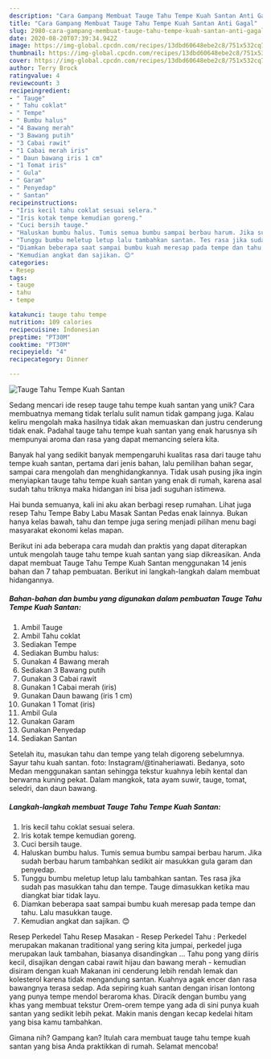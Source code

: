```yaml
---
description: "Cara Gampang Membuat Tauge Tahu Tempe Kuah Santan Anti Gagal"
title: "Cara Gampang Membuat Tauge Tahu Tempe Kuah Santan Anti Gagal"
slug: 2980-cara-gampang-membuat-tauge-tahu-tempe-kuah-santan-anti-gagal
date: 2020-08-20T07:39:34.942Z
image: https://img-global.cpcdn.com/recipes/13dbd60648ebe2c8/751x532cq70/tauge-tahu-tempe-kuah-santan-foto-resep-utama.jpg
thumbnail: https://img-global.cpcdn.com/recipes/13dbd60648ebe2c8/751x532cq70/tauge-tahu-tempe-kuah-santan-foto-resep-utama.jpg
cover: https://img-global.cpcdn.com/recipes/13dbd60648ebe2c8/751x532cq70/tauge-tahu-tempe-kuah-santan-foto-resep-utama.jpg
author: Terry Brock
ratingvalue: 4
reviewcount: 3
recipeingredient:
- " Tauge"
- " Tahu coklat"
- " Tempe"
- " Bumbu halus"
- "4 Bawang merah"
- "3 Bawang putih"
- "3 Cabai rawit"
- "1 Cabai merah iris"
- " Daun bawang iris 1 cm"
- "1 Tomat iris"
- " Gula"
- " Garam"
- " Penyedap"
- " Santan"
recipeinstructions:
- "Iris kecil tahu coklat sesuai selera."
- "Iris kotak tempe kemudian goreng."
- "Cuci bersih tauge."
- "Haluskan bumbu halus. Tumis semua bumbu sampai berbau harum. Jika sudah berbau harum tambahkan sedikit air masukkan gula garam dan penyedap."
- "Tunggu bumbu meletup letup lalu tambahkan santan. Tes rasa jika sudah pas masukkan tahu dan tempe. Tauge dimasukkan ketika mau diangkat biar tidak layu."
- "Diamkan beberapa saat sampai bumbu kuah meresap pada tempe dan tahu. Lalu masukkan tauge."
- "Kemudian angkat dan sajikan. 😊"
categories:
- Resep
tags:
- tauge
- tahu
- tempe

katakunci: tauge tahu tempe 
nutrition: 109 calories
recipecuisine: Indonesian
preptime: "PT30M"
cooktime: "PT30M"
recipeyield: "4"
recipecategory: Dinner

---
```



![Tauge Tahu Tempe Kuah Santan](https://img-global.cpcdn.com/recipes/13dbd60648ebe2c8/751x532cq70/tauge-tahu-tempe-kuah-santan-foto-resep-utama.jpg)

Sedang mencari ide resep tauge tahu tempe kuah santan yang unik? Cara membuatnya memang tidak terlalu sulit namun tidak gampang juga. Kalau keliru mengolah maka hasilnya tidak akan memuaskan dan justru cenderung tidak enak. Padahal tauge tahu tempe kuah santan yang enak harusnya sih mempunyai aroma dan rasa yang dapat memancing selera kita.

Banyak hal yang sedikit banyak mempengaruhi kualitas rasa dari tauge tahu tempe kuah santan, pertama dari jenis bahan, lalu pemilihan bahan segar, sampai cara mengolah dan menghidangkannya. Tidak usah pusing jika ingin menyiapkan tauge tahu tempe kuah santan yang enak di rumah, karena asal sudah tahu triknya maka hidangan ini bisa jadi suguhan istimewa.

Hai bunda semuanya, kali ini aku akan berbagi resep rumahan. Lihat juga resep Tahu Tempe Baby Labu Masak Santan Pedas enak lainnya. Bukan hanya kelas bawah, tahu dan tempe juga sering menjadi pilihan menu bagi masyarakat ekonomi kelas mapan.


Berikut ini ada beberapa cara mudah dan praktis yang dapat diterapkan untuk mengolah tauge tahu tempe kuah santan yang siap dikreasikan. Anda dapat membuat Tauge Tahu Tempe Kuah Santan menggunakan 14 jenis bahan dan 7 tahap pembuatan. Berikut ini langkah-langkah dalam membuat hidangannya.

<!--inarticleads1-->

##### Bahan-bahan dan bumbu yang digunakan dalam pembuatan Tauge Tahu Tempe Kuah Santan:

1. Ambil  Tauge
1. Ambil  Tahu coklat
1. Sediakan  Tempe
1. Sediakan  Bumbu halus:
1. Gunakan 4 Bawang merah
1. Sediakan 3 Bawang putih
1. Gunakan 3 Cabai rawit
1. Gunakan 1 Cabai merah (iris)
1. Gunakan  Daun bawang (iris 1 cm)
1. Gunakan 1 Tomat (iris)
1. Ambil  Gula
1. Gunakan  Garam
1. Gunakan  Penyedap
1. Sediakan  Santan


Setelah itu, masukan tahu dan tempe yang telah digoreng sebelumnya. Sayur tahu kuah santan. foto: Instagram/@tinaheriawati. Bedanya, soto Medan menggunakan santan sehingga tekstur kuahnya lebih kental dan berwarna kuning pekat. Dalam mangkok, tata ayam suwir, tauge, tomat, seledri, dan daun bawang. 

<!--inarticleads2-->

##### Langkah-langkah membuat Tauge Tahu Tempe Kuah Santan:

1. Iris kecil tahu coklat sesuai selera.
1. Iris kotak tempe kemudian goreng.
1. Cuci bersih tauge.
1. Haluskan bumbu halus. Tumis semua bumbu sampai berbau harum. Jika sudah berbau harum tambahkan sedikit air masukkan gula garam dan penyedap.
1. Tunggu bumbu meletup letup lalu tambahkan santan. Tes rasa jika sudah pas masukkan tahu dan tempe. Tauge dimasukkan ketika mau diangkat biar tidak layu.
1. Diamkan beberapa saat sampai bumbu kuah meresap pada tempe dan tahu. Lalu masukkan tauge.
1. Kemudian angkat dan sajikan. 😊


Resep Perkedel Tahu Resep Masakan - Resep Perkedel Tahu : Perkedel merupakan makanan traditional yang sering kita jumpai, perkedel juga merupakan lauk tambahan, biasanya disandingkan … Tahu pong yang diiris kecil, disajikan dengan cabai rawit hijau dan bawang merah - kemudian disiram dengan kuah Makanan ini cenderung lebih rendah lemak dan kolesterol karena tidak mengandung santan. Kuahnya agak encer dan rasa bawangnya terasa sedap. Ada sepiring kuah santan dengan irisan lontong yang punya tempe mendol beraroma khas. Diracik dengan bumbu yang khas yang membuat tekstur Orem-orem tempe yang ada di sini punya kuah santan yang sedikit lebih pekat. Makin manis dengan kecap kedelai hitam yang bisa kamu tambahkan. 

Gimana nih? Gampang kan? Itulah cara membuat tauge tahu tempe kuah santan yang bisa Anda praktikkan di rumah. Selamat mencoba!
